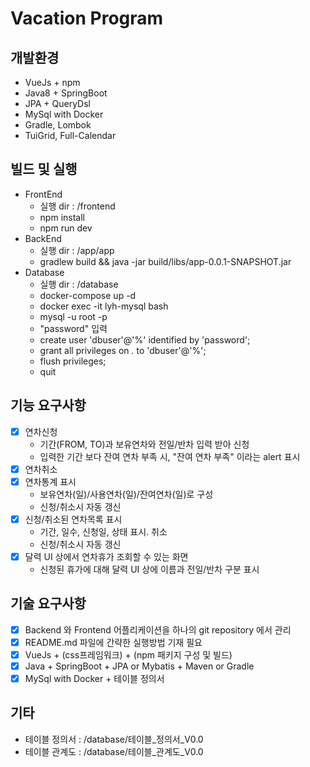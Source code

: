 # Vacation Program 

## 개발환경
- VueJs + npm
- Java8 +  SpringBoot
- JPA +  QueryDsl
- MySql with Docker
- Gradle, Lombok
- TuiGrid, Full-Calendar

## 빌드 및 실행
- FrontEnd 
  - 실행 dir : /frontend
  - npm install
  - npm run dev
- BackEnd
  - 실행 dir : /app/app
  - gradlew build && java -jar build/libs/app-0.0.1-SNAPSHOT.jar
- Database
  - 실행 dir : /database
  - docker-compose up -d
  - docker exec -it lyh-mysql bash
  - mysql -u root -p
  - "password" 입력
  - create user 'dbuser'@'%' identified by 'password';
  - grant all privileges on  *.* to 'dbuser'@'%';
  - flush privileges;
  - quit

## 기능 요구사항
  - [x] 연차신청
    - 기간(FROM, TO)과 보유연차와 전일/반차 입력 받아 신청
    - 입력한 기간 보다 잔여 연차 부족 시, "잔여 연차 부족" 이라는 alert 표시
  - [x] 연차취소
  - [x] 연차통계 표시
    - 보유연차(일)/사용연차(일)/잔여연차(일)로 구성
    - 신청/취소시 자동 갱신
  - [x] 신청/취소된 연차목록 표시
    - 기간, 일수, 신청일, 상태 표시. 취소
    - 신청/취소시 자동 갱신
  - [x] 달력 UI 상에서 연차휴가 조회할 수 있는 화면
    - 신청된 휴가에 대해 달력 UI 상에 이름과 전일/반차 구분 표시


## 기술 요구사항
  - [x] Backend 와 Frontend 어플리케이션을 하나의 git repository 에서 관리
  - [x] README.md 파일에 간략한 실행방법 기재 필요
  - [x] VueJs + (css프레임워크) + (npm 패키지 구성 및 빌드)
  - [x] Java + SpringBoot + JPA or Mybatis + Maven or Gradle
  - [x] MySql with Docker + 테이블 정의서

## 기타 
  - 테이블 정의서 : /database/테이블_정의서_V0.0
  - 테이블 관계도 : /database/테이블_관계도_V0.0
